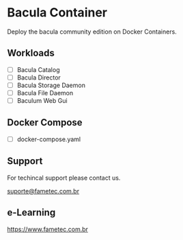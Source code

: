 # Bacula Container

Deploy the bacula community edition on Docker Containers. 

## Workloads

- [ ] Bacula Catalog
- [ ] Bacula Director
- [ ] Bacula Storage Daemon
- [ ] Bacula File Daemon
- [ ] Baculum Web Gui

## Docker Compose

- [ ] docker-compose.yaml

## Support

For techincal support please contact us. 

suporte@fametec.com.br

## e-Learning 

https://www.fametec.com.br



